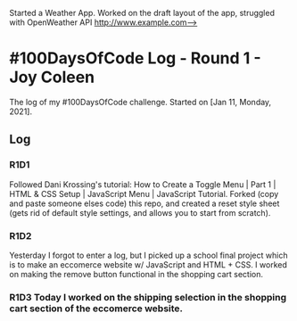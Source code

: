 <!-- # #100DaysOfCode Log - Round 1 - [Your Name Here]-->

<!-- The log of my #100DaysOfCode challenge. Started on [July 17, Monday, 2017].-->

<!-- ## Log-->

<!-- ### R1D1 -->
Started a Weather App. Worked on the draft layout of the app, struggled with OpenWeather API http://www.example.com-->

<!-- ### R1D2  -->

# #100DaysOfCode Log - Round 1 - Joy Coleen

The log of my #100DaysOfCode challenge. Started on [Jan 11, Monday, 2021].

## Log

### R1D1 
Followed Dani Krossing's tutorial: How to Create a Toggle Menu | Part 1 | HTML & CSS Setup | JavaScript Menu | JavaScript Tutorial. Forked (copy and paste someone elses code) this repo, and created a reset style sheet (gets rid of default style settings, and allows you to start from scratch).

### R1D2
Yesterday I forgot to enter a log, but I picked up a school final project which is to make an eccomerce website w/ JavaScript and HTML + CSS. I worked on making the remove button functional in the shopping cart section.

### R1D3 Today I worked on the shipping selection in the shopping cart section of the eccomerce website. 

